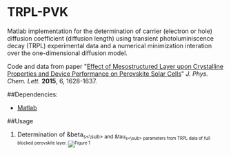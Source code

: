# TRPL-PVK
Matlab implementation for the determination of carrier (electron or hole) diffusion coefficient (diffusion length) using transient photoluminiscence decay (TRPL) experimental data and a numerical minimization interation over the one-dimensional diffusion model. 

Code and data from paper "[Effect of Mesostructured Layer upon Crystalline Properties and Device Performance on Perovskite Solar Cells](https://doi.org/10.1021/acs.jpclett.5b00483)" *J. Phys. Chem. Lett.* **2015**, 6, 1628-1637.




##Dependencies:
* [Matlab](https://www.mathworks.com/)

##Usage

1. Determination of &beta<sub>s<\sub> and &tau<sub>s<\sub> parameters from TRPL data of full blocked perovskite layer. 
![Figure 1](https://octodex.github.com/images/yaktocat.png)
